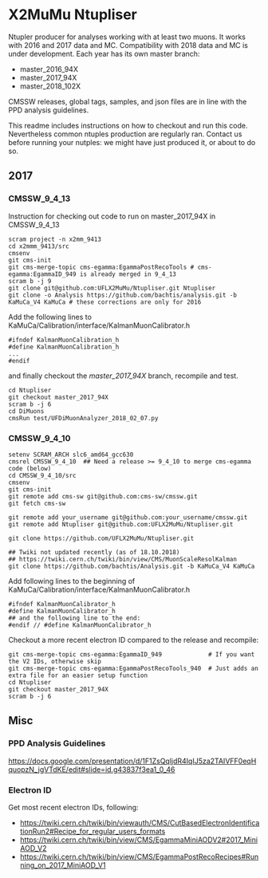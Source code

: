 # X2MuMu Ntupliser 

Ntupler producer for analyses working with at least two muons. 
It works with 2016 and 2017 data and MC. 
Compatibility with 2018 data and MC is under development.
Each year has its own master branch:
- master_2016_94X
- master_2017_94X
- master_2018_102X

CMSSW releases, global tags, samples, and json files are in line with the PPD analysis guidelines.

This readme includes instructions on how to checkout and run this code. 
Nevertheless common ntuples production are regularly ran.
Contact us before running your nutples: we might have just produced it, or about to do so.


## 2017

### CMSSW_9_4_13

Instruction for checking out code to run on master_2017_94X in CMSSW_9_4_13
```
scram project -n x2mm_9413
cd x2mmm_9413/src
cmsenv
git cms-init
git cms-merge-topic cms-egamma:EgammaPostRecoTools # cms-egamma:EgammaID_949 is already merged in 9_4_13
scram b -j 9
git clone git@github.com:UFLX2MuMu/Ntupliser.git Ntupliser
git clone -o Analysis https://github.com/bachtis/analysis.git -b KaMuCa_V4 KaMuCa # these corrections are only for 2016
```

Add the following lines to KaMuCa/Calibration/interface/KalmanMuonCalibrator.h

```
#ifndef KalmanMuonCalibration_h
#define KalmanMuonCalibration_h
...
#endif
```

and finally checkout the *master_2017_94X* branch, recompile and test.

```
cd Ntupliser
git checkout master_2017_94X
scram b -j 6
cd DiMuons
cmsRun test/UFDiMuonAnalyzer_2018_02_07.py
```


### CMSSW_9_4_10


```
setenv SCRAM_ARCH slc6_amd64_gcc630
cmsrel CMSSW_9_4_10  ## Need a release >= 9_4_10 to merge cms-egamma code (below)
cd CMSSW_9_4_10/src
cmsenv
git cms-init
git remote add cms-sw git@github.com:cms-sw/cmssw.git
git fetch cms-sw

git remote add your_username git@github.com:your_username/cmssw.git
git remote add Ntupliser git@github.com:UFLX2MuMu/Ntupliser.git

git clone https://github.com/UFLX2MuMu/Ntupliser.git

## Twiki not updated recently (as of 18.10.2018)
## https://twiki.cern.ch/twiki/bin/view/CMS/MuonScaleResolKalman
git clone https://github.com/bachtis/Analysis.git -b KaMuCa_V4 KaMuCa

```

Add following lines to the beginning of KaMuCa/Calibration/interface/KalmanMuonCalibrator.h
```
#ifndef KalmanMuonCalibrator_h
#define KalmanMuonCalibrator_h
## and the following line to the end:
#endif // #define KalmanMuonCalibrator_h
```

Checkout a more recent electron ID compared to the release and recompile:
```
git cms-merge-topic cms-egamma:EgammaID_949             # If you want the V2 IDs, otherwise skip
git cms-merge-topic cms-egamma:EgammaPostRecoTools_940  # Just adds an extra file for an easier setup function
cd Ntupliser
git checkout master_2017_94X
scram b -j 6
```

## Misc

### PPD Analysis Guidelines
https://docs.google.com/presentation/d/1F1ZsQqljdR4IqIJ5za2TAIVFF0eqHquopzN_jgVTdKE/edit#slide=id.g43837f3ea1_0_46

### Electron ID
Get most recent electron IDs, following:
- https://twiki.cern.ch/twiki/bin/viewauth/CMS/CutBasedElectronIdentificationRun2#Recipe_for_regular_users_formats
- https://twiki.cern.ch/twiki/bin/view/CMS/EgammaMiniAODV2#2017_MiniAOD_V2
- https://twiki.cern.ch/twiki/bin/view/CMS/EgammaPostRecoRecipes#Running_on_2017_MiniAOD_V1
